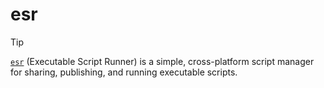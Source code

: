 # esr

> [!TIP]
> [`esr`](https://github.com/mroczect-org/esr) (Executable Script Runner) is a simple, cross-platform script manager for sharing, publishing, and running executable scripts.
